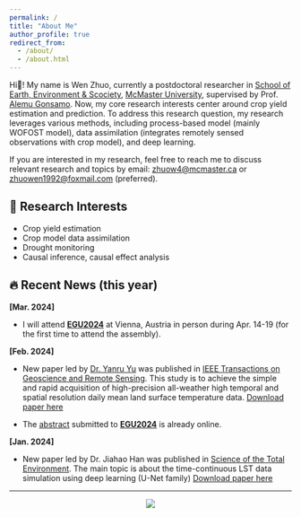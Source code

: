 ```yaml
---
permalink: /
title: "About Me"
author_profile: true
redirect_from: 
  - /about/
  - /about.html
---
```


Hi👋! My name is Wen Zhuo, currently a postdoctoral researcher in [School of Earth, Environment & Scociety](https://sees.mcmaster.ca/), [McMaster University](https://www.mcmaster.ca/), supervised by Prof. [Alemu Gonsamo](https://remotesensing-mcmaster.org/). Now, my core research interests center around crop yield estimation and prediction. To address this research question, my research leverages various methods, including process-based model (mainly WOFOST model), data assimilation (integrates remotely sensed observations with crop model), and deep learning.

If you are interested in my research, feel free to reach me to discuss relevant research and topics by email: [zhuow4@mcmaster.ca](mailto:zhuow4@mcmaster.ca) or [zhuowen1992@foxmail.com](mailto:zhuowen1992@foxmail.com) (preferred).

## 📜 Research Interests
* Crop yield estimation
* Crop model data assimilation
* Drought monitoring
* Causal inference, causal effect analysis

## 🔥 Recent News (this year)

**[Mar. 2024]** 
* I will attend [**EGU2024**](https://www.egu24.eu/) at Vienna, Austria in person during Apr. 14-19 (for the first time to attend the assembly).

**[Feb. 2024]** 
* New paper led by [Dr. Yanru Yu](https://www.researchgate.net/profile/Yanru-Yu-2) was published in [IEEE Transactions on Geoscience and Remote Sensing](https://doi.org/10.1109/TGRS.2024.3368707). This study is to achieve the simple and rapid acquisition of high-precision all-weather high temporal and spatial resolution daily mean land surface temperature data. [Download paper here](https://wenzhuo727.github.io/wen/files/TGRS2024.pdf)

* The [abstract](https://meetingorganizer.copernicus.org/EGU24/EGU24-4191.html) submitted to [**EGU2024**](https://www.egu24.eu/) is already online.

**[Jan. 2024]**
* New paper led by Dr. Jiahao Han was published in [Science of the Total Environment](https://doi.org/10.1016/j.scitotenv.2024.169992). The main topic is about the time-continuous LST data simulation using deep learning (U-Net family) [Download paper here](https://wenzhuo727.github.io/wen/files/STE2024.pdf)

-------------

<p align="center">
<a href='https://clustrmaps.com/site/1byyq'  title='Visit tracker'><img src='//clustrmaps.com/map_v2.png?cl=1e5bdf&w=657&t=tt&d=tPVmfLYQKMxvwsYFx7Qj-VAtapgEWhLIvATLdLc0XJc&co=ffffff&ct=19181b'/></a>
</p>
